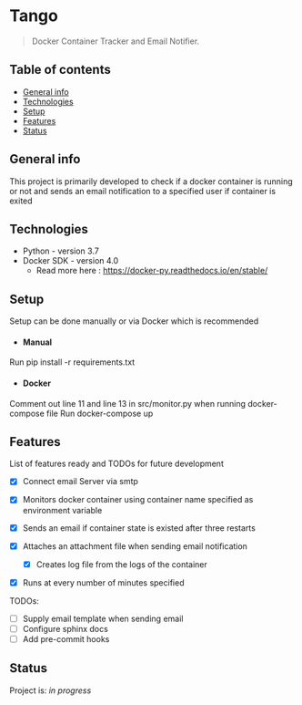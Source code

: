 # Tango

> Docker Container Tracker and Email Notifier.

## Table of contents

- [General info](#general-info)
- [Technologies](#technologies)
- [Setup](#setup)
- [Features](#features)
- [Status](#status)

## General info

This project is primarily developed to check if a docker container is running or not and sends an email notification to a specified user if container is exited


## Technologies

- Python - version 3.7
- Docker SDK - version 4.0
    - Read more here : https://docker-py.readthedocs.io/en/stable/

## Setup

Setup can be done manually or via Docker which is recommended

- #### Manual

Run pip install -r requirements.txt

- #### Docker

Comment out line 11 and line 13 in src/monitor.py when running docker-compose file
Run docker-compose up


## Features

List of features ready and TODOs for future development

- [x] Connect email Server via smtp
- [x] Monitors docker container using container name specified as environment variable
- [x] Sends an email if container state is existed after three restarts
- [x] Attaches an attachment file when sending email notification
  - [x] Creates log file from the logs of the container
- [x] Runs at every number of minutes specified


TODOs:

- [ ] Supply email template when sending email
- [ ] Configure sphinx docs
- [ ] Add pre-commit hooks

## Status

Project is: _in progress_
